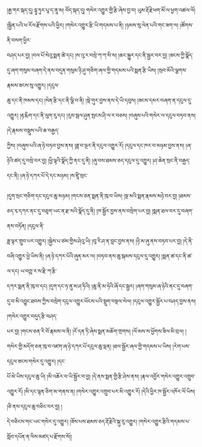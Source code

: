 ﻿  
།རྒྱ་གར་སྐད་དུ། དྷཱ་ཏུར་པཱ་ད་ནཱ་མ། བོད་སྐད་དུ། གསེར་འགྱུར་གྱི་རྩི་ཞེས་བྱ་བ། ཡུམ་རྡོ་རྗེ་ཕག་མོ་ལ་ཕྱག་འཚལ་ལོ། །སྦྱིན་པའི་ཕ་རོལ་རྫོགས་པའི་ཕྱིར། །གསེར་འགྱུར་རྩི་ཡི་གདམས་པ་ནི། །ཉམས་སུ་ལེན་པའི་གང་ཟག་ལ། །ཚོགས་ནི་བསག་ཕྱིར་  
བཤད་པར་བྱ། །བལ་པོ་སེའུ་སྨན་ཚེ་དང། །ས་འུ་ར་བསྲེ་ཀ་ཀ་སི་ས། །ཆང་སྐྱུར་དང་ནི་སྦྱར་བར་བྱ། །ཟངས་ཀྱི་སྣོད་དུ་ཞག་གསུམ་བཞག་དེ་ནས་བདུན་གསུམ་ཉི་ཤུ་གཅིག་ཞལ་གྱི་གདམས་པའི་སྨན་རྩི་ཡིས། །སྲབ་མོའི་ལྕགས་རྣམས་ཟངས་སུ་འགྱུར། །དངུལ་  
ཆུ་དང་ནི་ཁམས་དང། །སེན་རྩི་དང་ནི་ལྕི་བ་ནི། །སྡེ་གུར་བྱས་ནས་དེ་ཡི་དབུས། །ཟངས་དམར་བཞག་ན་དངུལ་དུ་འགྱུར། །རྟ་རྨིག་དང་ནི་ལུག་རུ་དང། །རུས་སྦལ་ཤུན་སྤངས་ཤི་ལ་ར་བཅས། །བཞུས་པའི་གསེར་ལ་དངུལ་བཏབ་ནས། །དེ་རྣམས་བསྡུས་པའི་ཆ་བརྒྱད་  
ཀྱིས། །བཞུས་པའི་ཞ་ཉེ་བཏབ་བྱས་ནས། །ཟླ་བ་ལྔར་ནི་དངུལ་འགྱུར་རོ། །དངུལ་དང་ཁར་བ་མཉམ་བྱས་ནས། །ཞ་ཉེའི་ཚད་དུ་བསྲེ་བར་བྱ། །ཕྱི་ལྟའི་སྣོད་ཀྱི་ནང་དུ་ནི། །ཞུ་བས་ཐམས་ཅད་དངུལ་དུ་འགྱུར། །ཤ་ཆེན་སྲང་ནི་བརྒྱད་དང་ནི། །ཞ་ཉེ་དཀར་པོ་དེ་དང་མཉམ། །ས་ཛཱི་སྲང་  
  
།དུག་སྲང་གཅིག་དང་དངུལ་ཆུ་མཉམ། །གངས་ཅན་སྨན་ནི་ཁུ་བ་ཡིས། །སྔ་མའི་སྨན་རྣམས་མཉེ་བར་བྱ། །ཐམས་ཅད་རྭ་དཀར་ནང་དུ་བཅུག་ཡང་ན་རྫ་སའི་སྣོད་དུ་ནི། །ཁ་སྦྱོར་བྱས་ནས་བསྲེག་པར་བྱ། །སྨན་ཐལ་བར་དུ་བཞག་ནས་བཏོན། །དངུལ་ནི་  
ཟླ་ལྟར་གྲུབ་པར་འགྱུར། །སྐྱེས་པ་ཙམ་གྱིས་ཤེའུ་ཡི། །བུ་རི་ཤ་ན་བླང་བྱས་ནས། །ཉི་མ་ཞུ་ནས་བཏབ་པར་བྱ། །དེ་ནི་བཞི་འགྱུར་ཕྱེ་ཡིས་ནི། །ཞ་ཉེ་དཀར་པོའི་ཞུན་མར་ལ། །བཏབ་ནས་ཆུ་སྐམས་དངུལ་དུ་འགྱུར། །སྨན་ཚ་དང་ནི་ཚ་ལ་དང། ཡ་བཀྵ་ར་ས་རྫི་ཀ་རྩི་  
དཀར་སྨན་ནི་ཁུ་བ་དང། །དུག་དང་ཧ་ནུ་མ་ཤ་ཏིའི། །ཆུ་ནི་མ་ཧེའི་ཞོ་དང་སྦྱར། །ཞག་གསུམ་ཞ་ཉེའི་ནང་དུ་བཞག་དུ་བ་མི་འབྱུང་ཐབས་ཀྱིས་བསྲེག་དངུལ་འགྱུར་ཕོངས་པའི་སྡུག་བསྔལ་སེལ། །དངུལ་འགྱུར་སྦྱོར་པ་བཤད་བྱས་ནས། །གསེར་འགྱུར་བདུད་རྩི་བཤད་  
པར་བྱ། །གངས་ཅན་རི་བོ་རྣམས་ལ་ནི། །རོ་དན་ཏི་ཞེས་སྨན་མཆོག་གྲགས། །ལོ་མས་ས་ཕྱོགས་ཟིལ་མི་བྲལ། །གསེར་གྱི་མདོག་ཅན་ཁུ་བ་འཛག་ཞ་ཉེ་དཀར་པོ་དངུལ་ཆུ་ལྡན། །ཐལ་སྦྱོར་ཞལ་གྱི་གདམས་པ་ཡིས། །རེག་པས་དངུལ་ཟངས་གསེར་དུ་འགྱུར། །དང་  
པོ་མེ་ཡིས་དངུལ་ཆུ་ཡི། །མི་འཆོར་བ་ཡི་སྦྱོར་བ་བྱ། །དེ་ནས་སྨན་གྱི་རྩི་ཤེས་ནས། །རྣལ་འབྱོར་གསེར་འགྱུར་འགྲུབ་འགྱུར་རོ། །མི་དང་ལྷན་ཅིག་མ་གནས་ན། །གསེར་འགྱུར་འགྲུབ་པར་མི་འགྱུར་རོ། །དེའི་ཕྱིར་ཁ་སྦྱོར་འཁོར་ལོ་ཡིས། །ཅི་ནས་དངུལ་ཆུ་བཅིང་བར་བྱ། །  
དེ་བཅིངས་གང་ཡང་གསེར་དུ་འགྱུར། །ཟོས་པས་ཐམས་ཅད་རྡོ་རྗེའི་སྐུ་རུ་འགྱུར། །གསེར་འགྱུར་རྩིའི་གདམས་པ་སློབ་དཔོན་ན་ལིས་མཛད་པ་རྫོགས་སོ།།  
  
  
